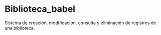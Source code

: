 # Biblioteca_babel
Sistema de creación, modificación, consulta y eliminación de registros de una biblioteca.
